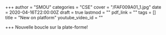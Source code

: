 +++
author = "SMOU"
categories = "CSE"
cover = "/FAF009A01_1.jpg"
date = 2020-04-16T22:00:00Z
draft = true
lastmod = ""
pdf_link = ""
tags = []
title = "New on platform"
youtube_video_id = ""

+++
Nouvelle boucle sur la plate-forme!